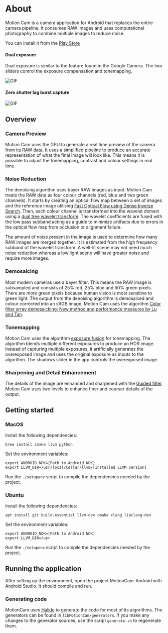 # About

Motion Cam is a camera application for Android that replaces the entire camera pipeline. It consumes RAW images and uses computational photography to combine multiple images to reduce noise.

You can install it from the [Play Store](https://play.google.com/store/apps/details?id=com.motioncam)

#### Dual exposure

Dual exposure is similar to the feature found in the Google Camera. The two sliders control the exposure compensation and tonemapping.

![GIF](https://user-images.githubusercontent.com/508688/104108822-d32b6600-52bf-11eb-8ebb-fb7966950462.gif)

#### Zero shutter lag burst capture

![GIF](https://user-images.githubusercontent.com/508688/104165122-dd00b680-53f0-11eb-95bf-edd1098910cc.gif)

## Overview

### Camera Preview

Motion Cam uses the GPU to generate a real time preview of the camera from its RAW data. It uses a simplified pipeline to produce an accurate representation of what the final image will look like. This means it is possible to adjust the tonemapping, contrast and colour settings in real time.

### Noise Reduction

The denoising algorithm uses bayer RAW images as input. Motion Cam treats the RAW data as four colour channels (red, blue and two green channels). It starts by creating an optical flow map between a set of images and the reference image utilising [Fast Optical Flow using Dense Inverse Search](https://arxiv.org/abs/1603.03590). Then, each colour channel is transformed into the wavelet domain using a [dual tree wavelet transform](https://en.wikipedia.org/wiki/Complex_wavelet_transform#Dual-tree_complex_wavelet_transform). The wavelet coefficients are fused with the low pass subband acting as a guide to minimize artifacts due to errors in the optical flow map from occlusion or alignment failure.

The amount of noise present in the image is used to determine how many RAW images are merged together. It is estimated from the high frequency subband of the wavelet transform. A well-lit scene may not need much noise reduction whereas a low light scene will have greater noise and require more images.

### Demosaicing

Most modern cameras use a bayer filter. This means the RAW image is subsampled and consists of 25% red, 25% blue and 50% green pixels. There are more green pixels because human vision is most sensitive to green light. The output from the denoising algorithm is demosaiced and colour corrected into an sRGB image. Motion Cam uses the algorithm [Color filter array demosaicking: New method and performance measures by Lu and Tan](https://pdfs.semanticscholar.org/37d2/87334f29698e451282f162cb4bc4f1f352d9.pdf).

### Tonemapping

Motion Cam uses the algorithm [exposure fusion](https://mericam.github.io/exposure_fusion/index.html) for tonemapping. The algorithm blends multiple different exposures to produce an HDR image. Instead of capturing multiple exposures, it artificially generates the overexposed image and uses the original exposure as inputs to the algorithm. The shadows slider in the app controls the overexposed image.

### Sharpening and Detail Enhancement

The details of the image are enhanced and sharpened with the [Guided filter](http://kaiminghe.com/eccv10/). Motion Cam uses two levels to enhance finer and courser details of the output.

## Getting started

### MacOS

Install the following dependencies:

```
brew install cmake llvm python
```

Set the environment variables:

```
export ANDROID_NDK=[Path to Android NDK]
export LLVM_DIR=/usr/local/Cellar/llvm/[Installed LLVM version]
```

Run the ```./setupenv``` script to compile the dependencies needed by the project.

### Ubuntu

Install the following dependencies:

```
apt install git build-essential llvm-dev cmake clang libclang-dev
```

Set the environment variables:

```
export ANDROID_NDK=[Path to Android NDK]
export LLVM_DIR=/usr
```

Run the ```./setupenv``` script to compile the dependencies needed by the project.

## Running the application

After setting up the environment, open the project MotionCam-Android with Android Studio. It should compile and run.

### Generating code

MotionCam uses [Halide](https://github.com/halide/Halide) to generate the code for most of its algorithms. The generators can be found in ```libMotionCam/generators```. If you make any changes to the generator sources, use the script ```generate.sh``` to regenerate them.
